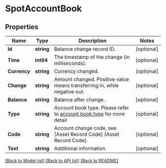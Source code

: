 # SpotAccountBook

## Properties

Name | Type | Description | Notes
------------ | ------------- | ------------- | -------------
**Id** | **string** | Balance change record ID. | [optional] 
**Time** | **int64** | The timestamp of the change (in milliseconds). | [optional] 
**Currency** | **string** | Currency changed. | [optional] 
**Change** | **string** | Amount changed. Positive value means transferring in, while negative out. | [optional] 
**Balance** | **string** | Balance after change. | [optional] 
**Type** | **string** | Account book type. Please refer to [account book type](#accountbook-type) for more detail | [optional] 
**Code** | **string** | Account change code, see [Asset Record Code] (Asset Record Code). | [optional] 
**Text** | **string** | Additional information. | [optional] 

[[Back to Model list]](../README.md#documentation-for-models) [[Back to API list]](../README.md#documentation-for-api-endpoints) [[Back to README]](../README.md)


